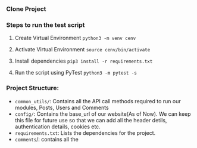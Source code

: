### Clone Project



### Steps to run the test script

1. Create Virtual Environment
```python3 -m venv cenv```

2. Activate Virtual Environment
```source cenv/bin/activate```

3. Install dependencies
```pip3 install -r requirements.txt```

4. Run the script using PyTest
```python3 -m pytest -s```

### Project Structure:
- `common_utils/`: Contains all the API call methods required to run our modules, Posts, Users and Comments
- `config/`: Contains the base_url of our website(As of Now). We can keep this file for future use so that we can add all the header detils, authentication details, cookies etc.
- `requirements.txt`: Lists the dependencies for the project.
- `comments`/: contains all the 
